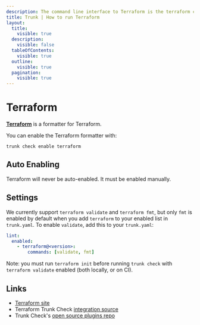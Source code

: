 ```yaml
---
description: The command line interface to Terraform is the terraform command, which accepts a variety of subcommands such as terraform validate or terraform fmt
title: Trunk | How to run Terraform
layout:
  title:
    visible: true
  description:
    visible: false
  tableOfContents:
    visible: true
  outline:
    visible: true
  pagination:
    visible: true
---
```


# Terraform

[**Terraform**](https://developer.hashicorp.com/terraform/cli/commands) is a formatter for Terraform.

You can enable the Terraform formatter with:

```shell
trunk check enable terraform
```

## Auto Enabling

Terraform will never be auto-enabled. It must be enabled manually.

## Settings



We currently support `terraform validate` and `terraform fmt`, but only `fmt` is enabled by default when you add `terraform` to your enabled list in `trunk.yaml`. To enable `validate`, add this to your `trunk.yaml`:

```yaml
lint:
  enabled:
    - terraform@<version>:
        commands: [validate, fmt]
```
Note: you must run `terraform init` before running `trunk check` with `terraform validate` enabled (both locally, or on CI).





## Links

- [Terraform site](https://developer.hashicorp.com/terraform/cli/commands)
- Terraform Trunk Check [integration source](https://github.com/trunk-io/plugins/tree/main/linters/terraform)
- Trunk Check's [open source plugins repo](https://github.com/trunk-io/plugins/tree/main)
